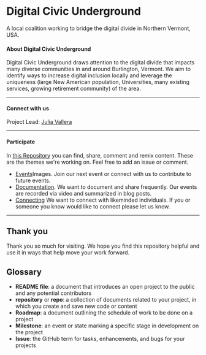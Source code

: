 # Digital Civic Underground
A local coalition working to bridge the digital divide in Northern Vermont, USA.

#### About Digital Civic Underground

Digital Civic Underground draws attention to the digital divide that impacts many diverse communities in and around Burlington, Vermont. 
We aim to identify ways to increase digital inclusion locally and leverage the uniqueness (large New American population, Universities, many existing services, growing retirement community) of the area. 

---

#### Connect with us 

Project Lead: [Julia Vallera](https://twitter.com/colorwheelz/)

---

#### Participate

In [this Repository](https://github.com/jvallera/DCU/) you can find, share, comment and remix content.</sub> These are the themes we're working on. Feel free to add an issue or comment.</sub>

* [Events](https://www.eventbrite.com/o/event-organized-by-julia-vallera-4477972915)Images. Join our next event or connect with us to contribute to future events. 
* [Documentation](https://medium.com/tag/digital-civic-underground). We want to document and share frequently. Our events are recorded via video and summarized in blog posts. 
* [Connecting]() We want to connect with likeminded individuals. If you or someone you know would like to connect please let us know. 

---
## Thank you

Thank you so much for visiting. We hope you find this repository helpful and use it in ways that help move your work forward. 

## Glossary

* **README file**: a document that introduces an open project to the public and any potential contributors
* **repository** or **repo**: a collection of documents related to your project, in which you create and save new code or content
* **Roadmap**: a document outlining the schedule of work to be done on a project
* **Milestone**: an event or state marking a specific stage in development on the project
* **Issue**: the GitHub term for tasks, enhancements, and bugs for your projects




